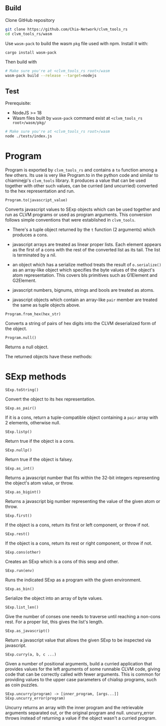 Build
-----

Clone GitHub repository
```bash
git clone https://github.com/Chia-Network/clvm_tools_rs
cd clvm_tools_rs/wasm
```

Use `wasm-pack` to build the wasm `pkg` file used with npm. Install it with:

```bash
cargo install wasm-pack
```

Then build with

```bash
# Make sure you're at <clvm_tools_rs root>/wasm
wasm-pack build --release --target=nodejs
```

Test
-----
Prerequisite:
- NodeJS >= 18
- Wasm files built by `wasm-pack` command exist at `<clvm_tools_rs root>/wasm/pkg/`

```bash
# Make sure you're at <clvm_tools_rs root>/wasm
node ./tests/index.js
```

Program
===

Program is exported by ```clvm_tools_rs``` and contains a ```to``` function
among a few others.  Its use is very like Program.to in the python code and
similar to chiaminejp's ```clvm_tools``` library.  It produces a value that
can be used together with other such values, can be curried (and uncurried)
converted to the hex representation and run.

```Program.to(javascript_value)```

Converts javascript values to SExp objects which can be used together and run
as CLVM programs or used as program arguments.  This conversion follows simple
conventions that were established in ```clvm_tools```.

- There's a tuple object returned by the ```t``` function (2 arguments) which
produces a cons.

- javascript arrays are treated as linear proper lists.  Each element appears
as the first of a cons with the rest of the converted list as its tail.  The
list is terminated by a nil.

- an object which has a serialize method treats the result of ```o.serialize()```
as an array-like object which specifies the byte values of the object's atom
representation.  This covers bls primitives such as G1Element and G2Element.

- javascript numbers, bignums, strings and bools are treated as atoms.

- javascript objects which contain an array-like ```pair``` member are treated
the same as tuple objects above.

```Program.from_hex(hex_str)```

Converts a string of pairs of hex digits into the CLVM deserialized form of the
object.

```Program.null()```

Returns a null object.

The returned objects have these methods:

SExp methods
===

```SExp.toString()```

Convert the object to its hex representation.

```SExp.as_pair()```

If it is a cons, return a tuple-compatible object containing a ```pair``` array
with 2 elements, otherwise null.

```SExp.listp()```

Return true if the object is a cons.

```SExp.nullp()```

Return true if the object is falsey.

```SExp.as_int()```

Returns a javascript number that fits within the 32-bit integers representing the object's atom value, or throw.

```SExp.as_bigint()```

Returns a javascript big number representing the value of the given atom or throw.

```SExp.first()```

If the object is a cons, return its first or left component, or throw if not.

```SExp.rest()```

If the object is a cons, return its rest or right component, or throw if not.

```SExp.cons(other)```

Creates an SExp which is a cons of this sexp and other.

```SExp.run(env)```

Runs the indicated SExp as a program with the given environment.

```SExp.as_bin()```

Serialize the object into an array of byte values.

```SExp.list_len()```

Give the number of conses one needs to traverse until reaching a non-cons rest.
For a proper list, this gives the list's length.

```SExp.as_javascript()```

Return a javascript value that allows the given SExp to be inspected via
javascript.

```SExp.curry(a, b, c ...)```

Given a number of positional arguments, build a curried application that provides
values for the left arguments of some runnable CLVM code, giving code that can
be correctly called with fewer arguments.  This is common for providing values to
the upper case parameters of chialisp programs, such as coin puzzles.

```SExp.uncurry(program) -> [inner_program, [args...]]```
```SExp.uncurry_error(program)```

Uncurry returns an array with the inner program and the retrievable arguments
separated out, or the original program and null.  uncurry_error throws instead
of returning a value if the object wasn't a curried program.

